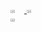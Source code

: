 <div style="display:flex; gap:12px">
<a  href="https://github.com/dtoma-plenty">

<img src="http://github-profile-summary-cards.vercel.app/api/cards/stats?username=dtoma-plenty&theme=github" width="32.5%">
<img src="http://github-profile-summary-cards.vercel.app/api/cards/productive-time?username=dtoma&theme=github&utcOffset=2" width="32.5%">
<img src="http://github-profile-summary-cards.vercel.app/api/cards/most-commit-language?username=dtoma-plenty&theme=github" width="32.5%">

</a>
</div>
